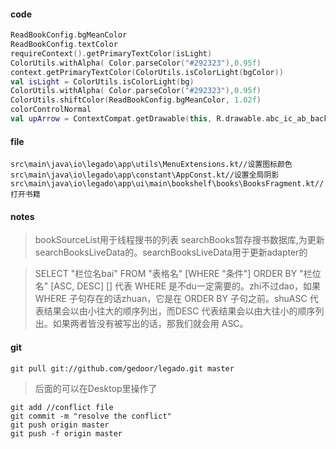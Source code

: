 #### code
```kotlin
ReadBookConfig.bgMeanColor
ReadBookConfig.textColor
requireContext().getPrimaryTextColor(isLight)
ColorUtils.withAlpha( Color.parseColor("#292323"),0.95f)
context.getPrimaryTextColor(ColorUtils.isColorLight(bgColor))
val isLight = ColorUtils.isColorLight(bg)
ColorUtils.withAlpha( Color.parseColor("#292323"),0.95f)
ColorUtils.shiftColor(ReadBookConfig.bgMeanColor, 1.02f)
colorControlNormal
val upArrow = ContextCompat.getDrawable(this, R.drawable.abc_ic_ab_back_material)
```
#### file
```
src\main\java\io\legado\app\utils\MenuExtensions.kt//设置图标颜色
src\main\java\io\legado\app\constant\AppConst.kt//设置全局阴影
src\main\java\io\legado\app\ui\main\bookshelf\books\BooksFragment.kt//打开书籍
```
#### notes
>bookSourceList用于线程搜书的列表
searchBooks暂存搜书数据库,为更新searchBooksLiveData的。searchBooksLiveData用于更新adapter的

>SELECT "栏位名bai" FROM "表格名" [WHERE "条件"] ORDER BY "栏位名" [ASC, DESC] [] 代表 WHERE 是不du一定需要的。zhi不过dao，如果 WHERE 子句存在的话zhuan，它是在 ORDER BY 子句之前。shuASC 代表结果会以由小往大的顺序列出，而DESC 代表结果会以由大往小的顺序列出。如果两者皆没有被写出的话，那我们就会用 ASC。


#### git
```gitexclude
git pull git://github.com/gedoor/legado.git master
```
>后面的可以在Desktop里操作了
```gitexclude
git add //conflict file
git commit -m "resolve the conflict"
git push origin master
git push -f origin master
```
